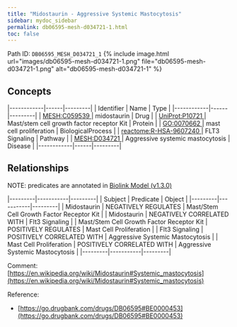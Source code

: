 ```yaml
---
title: "Midostaurin - Aggressive Systemic Mastocytosis"
sidebar: mydoc_sidebar
permalink: db06595-mesh-d034721-1.html
toc: false 
---
```



Path ID: `DB06595_MESH_D034721_1`
{% include image.html url="images/db06595-mesh-d034721-1.png" file="db06595-mesh-d034721-1.png" alt="db06595-mesh-d034721-1" %}

## Concepts

|------------|------|---------|
| Identifier | Name | Type    |
|------------|------|---------|
| <a href="https://identifiers.org/MESH:C059539">MESH:C059539 </a> | midostaurin | Drug |
| <a href="https://identifiers.org/UniProt:P10721">UniProt:P10721 </a> | Mast/stem cell growth factor receptor Kit | Protein |
| <a href="https://identifiers.org/GO:0070662">GO:0070662 </a> | mast cell proliferation | BiologicalProcess |
| <a href="https://identifiers.org/reactome:R-HSA-9607240">reactome:R-HSA-9607240 </a> | FLT3 Signaling | Pathway |
| <a href="https://identifiers.org/MESH:D034721">MESH:D034721 </a> | Aggressive systemic mastocytosis | Disease |
|------------|------|---------|

## Relationships


NOTE: predicates are annotated in <a href="https://github.com/biolink/biolink-model/releases/tag/v1.3.0">Biolink Model (v1.3.0)</a>

|---------|-----------|---------|
| Subject | Predicate | Object  |
|---------|-----------|---------|
| Midostaurin | NEGATIVELY REGULATES | Mast/Stem Cell Growth Factor Receptor Kit |
| Midostaurin | NEGATIVELY CORRELATED WITH | Flt3 Signaling |
| Mast/Stem Cell Growth Factor Receptor Kit | POSITIVELY REGULATES | Mast Cell Proliferation |
| Flt3 Signaling | POSITIVELY CORRELATED WITH | Aggressive Systemic Mastocytosis |
| Mast Cell Proliferation | POSITIVELY CORRELATED WITH | Aggressive Systemic Mastocytosis |
|---------|-----------|---------|

Comment: [https://en.wikipedia.org/wiki/Midostaurin#Systemic_mastocytosis](https://en.wikipedia.org/wiki/Midostaurin#Systemic_mastocytosis)

Reference: 
  - [https://go.drugbank.com/drugs/DB06595#BE0000453](https://go.drugbank.com/drugs/DB06595#BE0000453)
